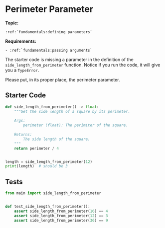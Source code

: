 # Perimeter Parameter

**Topic:** 
```eval_rst
:ref:`fundamentals:defining parameters`

```

**Requirements:**
```eval_rst
- :ref:`fundamentals:passing arguments`

```


The starter code is missing a parameter in the definition of the `side_length_from_perimeter` function. Notice if you run the code, it will give you a `TypeError`. 

Please put, in its proper place, the perimeter parameter.

## Starter Code
```python
def side_length_from_perimeter() -> float:
    """Get the side length of a square by its perimeter.
    
    Args:
        perimeter (float): The perimiter of the square.
    
    Returns:
        The side length of the square.
    """
    return perimeter / 4


length = side_length_from_perimeter(12)
print(length)  # should be 3
```

## Tests
```python
from main import side_length_from_perimeter


def test_side_length_from_perimeter():
    assert side_length_from_perimeter(16) == 4
    assert side_length_from_perimeter(12) == 3
    assert side_length_from_perimeter(36) == 9
```
